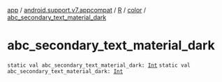 [app](../../../index.md) / [android.support.v7.appcompat](../../index.md) / [R](../index.md) / [color](index.md) / [abc_secondary_text_material_dark](./abc_secondary_text_material_dark.md)

# abc_secondary_text_material_dark

`static val abc_secondary_text_material_dark: `[`Int`](https://kotlinlang.org/api/latest/jvm/stdlib/kotlin/-int/index.html)
`static val abc_secondary_text_material_dark: `[`Int`](https://kotlinlang.org/api/latest/jvm/stdlib/kotlin/-int/index.html)
